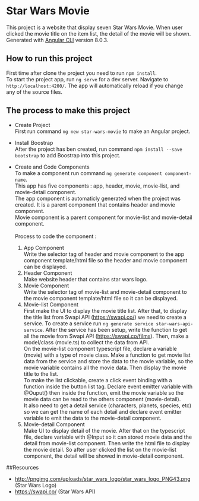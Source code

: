 # Star Wars Movie

This project is a website that display seven Star Wars Movie. When user clicked the movie title on the item list, the detail of the movie will be shown.
Generated with [Angular CLI](https://github.com/angular/angular-cli) version 8.0.3.

## How to run this project

First time after clone the project you need to run `npm install`. <br>
To start the project app, run `ng serve` for a dev server. Navigate to `http://localhost:4200/`. The app will automatically reload if you change any of the source files.

## The process to make this project
- Create Project <br>
First run command `ng new star-wars-movie` to make an Angular project.

- Install Boostrap <br>
After the project has ben created, run command `npm install --save bootstrap` to add Boostrap into this project.

- Create and Code Components <br>
To make a component run command `ng generate component component-name`. <br>
This app has five components : app, header, movie, movie-list, and movie-detail component. <br>
The app component is automaticly generated when the project was created. It is a parent component that contains header and movie component. <br>
Movie component is a parent component for movie-list and movie-detail component. <br><br>
Process to code the component :
  1. App Component <br>
     Write the selector tag of header and movie component to the app component template/html file so the header and movie component can be displayed.
  2. Header Component <br>
     Make website header that contains star wars logo.
  3. Movie Component <br>
     Write the selector tag of movie-list and movie-detail component to the movie component template/html file so it can be displayed.
  4. Movie-list Component <br>
     First make the UI to display the movie title list. After that, to display the title list from Swapi API (https://swapi.co/) we need to create a service. To create a service run `ng generate service star-wars-api-service`. After the service has been setup, write the function to get all the movie from Swapi API (https://swapi.co/films). Then, make a model/class (movie.ts) to collect the data from API.<br> 
On the movie-list component typescript file, declare a variable (movie) with a type of movie class. Make a function to get movie list data from the service and store the data to the movie variable, so the movie variable contains all the movie data. Then display the movie title to the list. <br>
To make the list clickable, create a click event binding with a function inside the button list tag. Declare event emitter variable with @Ouput() then inside the function, emit the movie variable so the movie data can be read to the others component (movie-detail). <br>
It also need to get a detail service (characters, planets, species, etc) so we can get the name of each detail and declare event emitter variable to emit the data to the movie-detail component.
   5. Movie-detail Component <br>
      Make UI to display detail of the movie. After that on the typescript file, declare variable with @Input so it can stored movie data and the detail from movie-list component. Then write the html file to display the movie detail. So after user clicked the list on the movie-list component, the detail will be showed in movie-detail component.

##Resources
- http://pngimg.com/uploads/star_wars_logo/star_wars_logo_PNG43.png (Star Wars Logo)
- https://swapi.co/ (Star Wars API)
